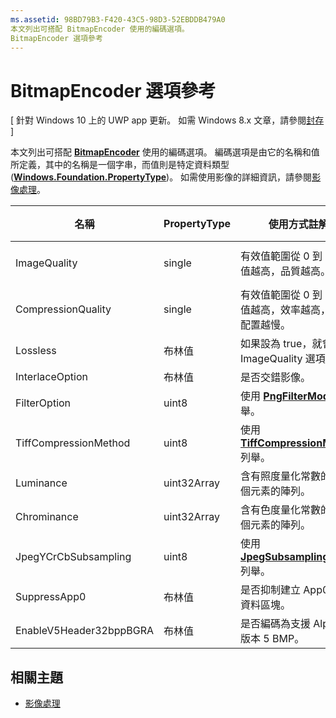 ```yaml
---
ms.assetid: 98BD79B3-F420-43C5-98D3-52EBDDB479A0
本文列出可搭配 BitmapEncoder 使用的編碼選項。
BitmapEncoder 選項參考
---
```


# BitmapEncoder 選項參考

\[ 針對 Windows 10 上的 UWP app 更新。 如需 Windows 8.x 文章，請參閱[封存](http://go.microsoft.com/fwlink/p/?linkid=619132) \]

本文列出可搭配 [**BitmapEncoder**](https://msdn.microsoft.com/library/windows/apps/br226206) 使用的編碼選項。 編碼選項是由它的名稱和值所定義，其中的名稱是一個字串，而值則是特定資料類型 ([**Windows.Foundation.PropertyType**](https://msdn.microsoft.com/library/windows/apps/br225871))。 如需使用影像的詳細資訊，請參閱[影像處理](imaging.md)。

| 名稱                    | PropertyType | 使用方式註解                                                                                        | 有效格式 |
|-------------------------|--------------|----------------------------------------------------------------------------------------------------|---------------|
| ImageQuality            | single       | 有效值範圍從 0 到 1.0。 值越高，品質越高。                                 | JPEG、JPEG-XR |
| CompressionQuality      | single       | 有效值範圍從 0 到 1.0。 值越高，效率越高，壓縮配置越慢。 | TIFF          |
| Lossless                | 布林值      | 如果設為 true，就會略過 ImageQuality 選項。                                        | JPEG-XR       |
| InterlaceOption         | 布林值      | 是否交錯影像。                                                                    | PNG           |
| FilterOption            | uint8        | 使用 [**PngFilterMode**](https://msdn.microsoft.com/library/windows/apps/br226389) 列舉。                                | PNG           |
| TiffCompressionMethod   | uint8        | 使用 [**TiffCompressionMode**](https://msdn.microsoft.com/library/windows/apps/br226399) 列舉。                    | TIFF          |
| Luminance               | uint32Array  | 含有照度量化常數的 64 個元素的陣列。                               | JPEG          |
| Chrominance             | uint32Array  | 含有色度量化常數的 64 個元素的陣列。                             | JPEG          |
| JpegYCrCbSubsampling    | uint8        | 使用 [**JpegSubsamplingMode**](https://msdn.microsoft.com/library/windows/apps/br226386) 列舉。                    | JPEG          |
| SuppressApp0            | 布林值      | 是否抑制建立 App0 中繼資料區塊。                                        | JPEG          |
| EnableV5Header32bppBGRA | 布林值      | 是否編碼為支援 Alpha 的版本 5 BMP。                                         | BMP           |

 

## 相關主題

* [影像處理](imaging.md)
 

 






<!--HONumber=Mar16_HO1-->


